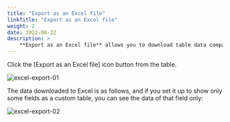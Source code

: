 ```yaml
---
title: "Export as an Excel file"
linkTitle: "Export as an Excel file"
weight: 2
date: 2022-06-22
description: >
    **Export as an Excel file** allows you to download table data compatible with Excel.
---
```


Click the [Export as an Excel file] icon button from the table.

![excel-export-01](/docs/guides/advanced/excel-export-img/excel-export-01.png)

The data downloaded to Excel is as follows, and if you set it up to show only some fields as a custom table, you can see the data of that field only:

![excel-export-02](/docs/guides/advanced/excel-export-img/excel-export-02.png)
